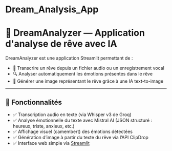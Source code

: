 # Dream_Analysis_App

# 🌙 DreamAnalyzer — Application d'analyse de rêve avec IA

DreamAnalyzer est une application Streamlit permettant de :
- 🎤 Transcrire un rêve depuis un fichier audio ou un enregistrement vocal
- 🔍 Analyser automatiquement les émotions présentes dans le rêve
- 🧠 Générer une image représentant le rêve grâce à une IA text-to-image

---

## 🚀 Fonctionnalités

- ✅ Transcription audio en texte (via Whisper v3 de Groq)
- ✅ Analyse émotionnelle du texte avec Mistral AI (JSON structuré : heureux, triste, anxieux, etc.)
- ✅ Affichage visuel (camembert) des émotions détectées
- ✅ Génération d’image à partir du texte du rêve via l’API ClipDrop
- ✅ Interface web simple via [Streamlit](https://streamlit.io/)

